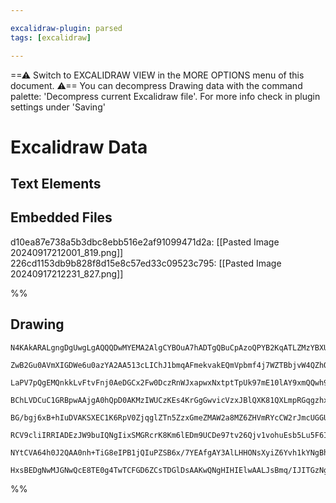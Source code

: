 ```yaml
---

excalidraw-plugin: parsed
tags: [excalidraw]

---
```

==⚠  Switch to EXCALIDRAW VIEW in the MORE OPTIONS menu of this document. ⚠== You can decompress Drawing data with the command palette: 'Decompress current Excalidraw file'. For more info check in plugin settings under 'Saving'


# Excalidraw Data
## Text Elements
## Embedded Files
d10ea87e738a5b3dbc8ebb516e2af91099471d2a: [[Pasted Image 20240917212001_819.png]]
226cd1153db9b828f8d15e8c57ed33c09523c795: [[Pasted Image 20240917212231_827.png]]

%%
## Drawing
```compressed-json
N4KAkARALgngDgUwgLgAQQQDwMYEMA2AlgCYBOuA7hADTgQBuCpAzoQPYB2KqATLZMzYBXUtiRoIACyhQ4zZAHoFAc0JRJQgEYA6bGwC2CgF7N6hbEcK4OCtptbErHALRY8RMpWdx8Q1TdIEfARcZgRmBShcZQUebQBmbQAGGjoghH0EDihmbgBtcDBQMBKIEm4IAE4ARgA5eIBhABFSAHkEIWcKHh42ACUATQBJKHwAUVSSyFhECsJ9aKR+Usxu

ZwB2Gu0AVmXIGDWe6u0azYA2AA513cLIChJ1bmqAFmekvakEQmVpbmf4j7WZTBbjvW4QZhQUhsADWCAabHwbFIFSh1mYcFwgWyk1Kmlw2BhymhQg4xARSJREjRHAxWKyUFxkAAZoR8PgAMqwEESQQeJkQqGwhAAdQekm4fHBkOhcK5MB56D55Q+JJ+HHCuTQ1Q+bEx2DUB21STBUwgxOEcCGxC1qDyAF0PszyJlrdwOEJ2R9CGSsBVcClVcIyRrm

LaPV7pQgEMQnkkLvFtvFnj0AeDGCx2Fw0DczRnWJxapwxNxtptTpUk97mE10lAY9xmQQwh9NMHiGNgplsuHPfgPkI4MRcPXY9r1jwzmWapVXiaPkQODD3X2F2xCQ20E38C3pVEoEJbRBEGSfcoBazgm6JMRqkkQlcEOt4hdcNtNPFiJpsBcEJpNNs1RnAgPC4MyNRJJUs7rNUxCgQKzDuOIdq3GAOqodUtz2oUAC+yzFKU5QSAAUvgACCADiAASA

BChLVDCuC1GRBpwAAjgA0hQpD0AKMzIWUCzKEs4KrGgGwvicVzxJBlQXK81QXLmpRGqgzhxPEz4XNUs48HeRzrGczwfPcxCPMainJM8FxyUZFx2WcZwfJIXw/IyOY8IkQFvGcPDKZAQKKqapQysKFLIqi5C0pi2KMq2BJEiSZLhVS6A0nSsUXmynLcgJyqxh8oVwmKZkSmgUpmkVCDyoqEKIiq4JqpIoa2uhZp6gShpxsFkAWoO1q2g6Tougg16o

BG/bgj6xB+hIuDVAKSXEC1K6RpV0ZjqglZTn5ZzxGmeZMAW2a8MZ6ZHVmRYcCW2rJmcUGGUkbWETWdabqg267mabakh2XYMr2a2lIOw6jk8E5TpsyYpkkB2lIuy5oBNa4bptn0IIV+6HhUJ6OBw55Omyo2bRAPRnNgt7VEmX6VJoFw8BczIXLe2wIBc2BljG+3YJB2yedgmzbAhSH5BhexoVhuHgI6dC4HAcBciOyEEdALmZBUw6kMuywMIQCAUD

RCV9cliIRRIADEzJW9buIQNgIixSMGRcrK8Km6lEDm9UCDe97tv26Qjv1vohuEsb5Lu5F6IxQy/sOwyTv6AAYtlNV5fVBWFHb8fZInLvCiV5m8DrAdB87QpyrlFT5XHgcJ8HfTCOqmpPCXOdQInrT6l1xrBdnde58HSecFASe4PobKqcp/dl8nI8coQRjITwfel/XGQACpYFAZFEMoJ0QMEzJxVna+D+XWI74HbAUC5uCbcjp/t4nYxkmR1+3yEJ

NYtCVA64h0J2QAA0nh+TiG8eIPB1jQIuPZSB6x/7YEAfgAY3AlLHHONsXyiZ6Yvh1kYNgBhuAEUgPQAgQhkJJG0G8BM8QzjPiTJWaoOkEy4TbgPDuDd2wrQkEtW2xISALyXqtSapQBER0pMQ8ENFEQk3Ng0SoCiFECj6AgZQnosQVHNmMJoOidEQDYU/Dh+c4RdygFmQGojIBwECGYYQzAKKkEEYvZCj9SjOnHggVRvonH4ykWaLIuBNDBE2lCCh

HxsBEDgNwMJGNwQcE8TE0g4TwTCFGD6ZCsTDGlDsAAKwQNgHIHIElwAALJsBmq/IJITGzNgQOAPCdBLzhGIThEAOEgA=
```
%%